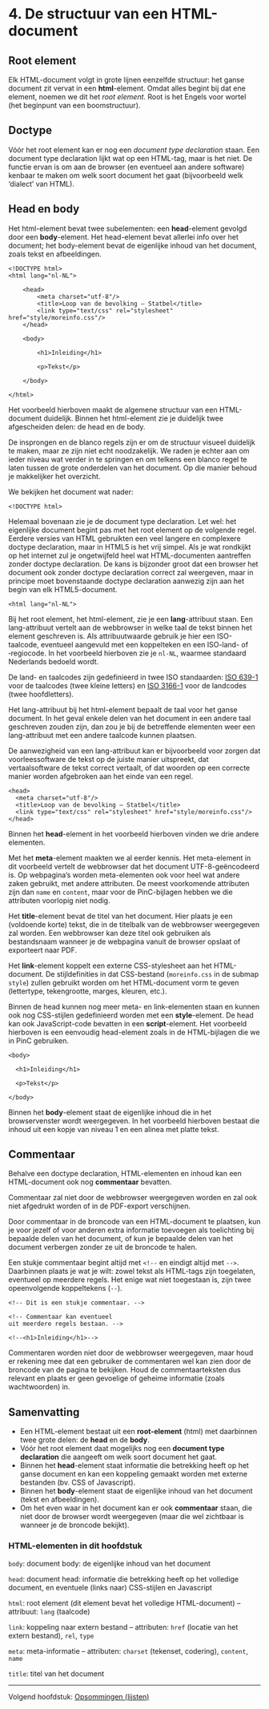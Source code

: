 # 4. De structuur van een HTML-document

## Root element

Elk HTML-document volgt in grote lijnen eenzelfde structuur: het ganse document zit vervat in een **html**-element. Omdat alles begint bij dat ene element, noemen we dit het _root element_. Root is het Engels voor wortel (het beginpunt van een boomstructuur).

## Doctype

Vóór het root element kan er nog een _document type declaration_ staan. Een document type declaration lijkt wat op een HTML-tag, maar is het niet. De functie ervan is om aan de browser (en eventueel aan andere software) kenbaar te maken om welk soort document het gaat (bijvoorbeeld welk ‘dialect’ van HTML).

## Head en body

Het html-element bevat twee subelementen: een **head**-element gevolgd door een **body**-element. Het head-element bevat allerlei info over het document; het body-element bevat de eigenlijke inhoud van het document, zoals tekst en afbeeldingen.

```
<!DOCTYPE html>
<html lang="nl-NL">

	<head>
		<meta charset="utf-8"/>
		<title>Loop van de bevolking – Statbel</title>
		<link type="text/css" rel="stylesheet" href="style/moreinfo.css"/>
	</head>

	<body>

		<h1>Inleiding</h1>

		<p>Tekst</p>

	</body>

</html>
```

Het voorbeeld hierboven maakt de algemene structuur van een HTML-document duidelijk. Binnen het html-element zie je duidelijk twee afgescheiden delen: de head en de body.

De insprongen en de blanco regels zijn er om de structuur visueel duidelijk te maken, maar ze zijn niet echt noodzakelijk. We raden je echter aan om ieder niveau wat verder in te springen en om telkens een blanco regel te laten tussen de grote onderdelen van het document. Op die manier behoud je makkelijker het overzicht.

We bekijken het document wat nader:

```
<!DOCTYPE html>
```

Helemaal bovenaan zie je de document type declaration. Let wel: het eigenlijke document begint pas met het root element op de volgende regel. Eerdere versies van HTML gebruikten een veel langere en complexere doctype declaration, maar in HTML5 is het vrij simpel. Als je wat rondkijkt op het internet zul je ongetwijfeld heel wat HTML-documenten aantreffen zonder doctype declaration. De kans is bijzonder groot dat een browser het document ook zonder doctype declaration correct zal weergeven, maar in principe moet bovenstaande doctype declaration aanwezig zijn aan het begin van elk HTML5-document.

```
<html lang="nl-NL">
```

Bij het root element, het html-element, zie je een **lang**-attribuut staan. Een lang-attribuut vertelt aan de webbrowser in welke taal de tekst binnen het element geschreven is. Als attribuutwaarde gebruik je hier een ISO-taalcode, eventueel aangevuld met een koppelteken en een ISO-land- of ‑regiocode. In het voorbeeld hierboven zie je `nl-NL`, waarmee standaard Nederlands bedoeld wordt.

De land- en taalcodes zijn gedefinieerd in twee ISO standaarden: [ISO 639-1](https://nl.wikipedia.org/wiki/Lijst_van_ISO_639-codes) voor de taalcodes (twee kleine letters) en [ISO 3166-1](https://nl.wikipedia.org/wiki/ISO_3166-1) voor de landcodes (twee hoofdletters).

Het lang-attribuut bij het html-element bepaalt de taal voor het ganse document. In het geval enkele delen van het document in een andere taal geschreven zouden zijn, dan zou je bij de betreffende elementen weer een lang-attribuut met een andere taalcode kunnen plaatsen.

De aanwezigheid van een lang-attribuut kan er bijvoorbeeld voor zorgen dat voorleessoftware de tekst op de juiste manier uitspreekt, dat vertaalsoftware de tekst correct vertaalt, of dat woorden op een correcte manier worden afgebroken aan het einde van een regel.

```
<head>
  <meta charset="utf-8"/>
  <title>Loop van de bevolking – Statbel</title>
  <link type="text/css" rel="stylesheet" href="style/moreinfo.css"/>
</head>
```

Binnen het **head**-element in het voorbeeld hierboven vinden we drie andere elementen.

Met het **meta**-element maakten we al eerder kennis. Het meta-element in dit voorbeeld vertelt de webbrowser dat het document UTF-8-geëncodeerd is. Op webpagina’s worden meta-elementen ook voor heel wat andere zaken gebruikt, met andere attributen. De meest voorkomende attributen zijn dan `name` en `content`, maar voor de PinC-bijlagen hebben we die attributen voorlopig niet nodig.

Het **title**-element bevat de titel van het document. Hier plaats je een (voldoende korte) tekst, die in de titelbalk van de webbrowser weergegeven zal worden. Een webbrowser kan deze titel ook gebruiken als bestandsnaam wanneer je de webpagina vanuit de browser opslaat of exporteert naar PDF.

Het **link**-element koppelt een externe CSS-stylesheet aan het HTML-document. De stijldefinities in dat CSS-bestand (`moreinfo.css` in de submap `style`) zullen gebruikt worden om het HTML-document vorm te geven (lettertype, tekengrootte, marges, kleuren, etc.).

Binnen de head kunnen nog meer meta- en link-elementen staan en kunnen ook nog CSS-stijlen gedefinieerd worden met een **style**-element. De head kan ook JavaScript-code bevatten in een **script**-element. Het voorbeeld hierboven is een eenvoudig head-element zoals in de HTML-bijlagen die we in PinC gebruiken.

```
<body>

  <h1>Inleiding</h1>

  <p>Tekst</p>

</body>
```

Binnen het **body**-element staat de eigenlijke inhoud die in het browservenster wordt weergegeven. In het voorbeeld hierboven bestaat die inhoud uit een kopje van niveau 1 en een alinea met platte tekst.

## Commentaar

Behalve een doctype declaration, HTML-elementen en inhoud kan een HTML-document ook nog **commentaar** bevatten.

Commentaar zal niet door de webbrowser weergegeven worden en zal ook niet afgedrukt worden of in de PDF-export verschijnen.

Door commentaar in de broncode van een HTML-document te plaatsen, kun je voor jezelf of voor anderen extra informatie toevoegen als toelichting bij bepaalde delen van het document, of kun je bepaalde delen van het document verbergen zonder ze uit de broncode te halen.

Een stukje commentaar begint altijd met `<!--` en eindigt altijd met `-->`. Daarbinnen plaats je wat je wilt: zowel tekst als HTML-tags zijn toegelaten, eventueel op meerdere regels. Het enige wat niet toegestaan is, zijn twee opeenvolgende koppeltekens (`--`).

```
<!-- Dit is een stukje commentaar. -->

<!-- Commentaar kan eventueel
uit meerdere regels bestaan. -->

<!--<h1>Inleiding</h1>-->
```

Commentaren worden niet door de webbrowser weergegeven, maar houd er rekening mee dat een gebruiker de commentaren wel kan zien door de broncode van de pagina te bekijken. Houd de commentaarteksten dus relevant en plaats er geen gevoelige of geheime informatie (zoals wachtwoorden) in.

## Samenvatting

- Een HTML-element bestaat uit een **root-element** (html) met daarbinnen twee grote delen: de **head** en de **body**.
- Vóór het root element daat mogelijks nog een **document type declaration** die aangeeft om welk soort document het gaat.
- Binnen het **head**-element staat informatie die betrekking heeft op het ganse document en kan een koppeling gemaakt worden met externe bestanden (bv. CSS of Javascript).
- Binnen het **body**-element staat de eigenlijke inhoud van het document (tekst en afbeeldingen).
- Om het even waar in het document kan er ook **commentaar** staan, die niet door de browser wordt weergegeven (maar die wel zichtbaar is wanneer je de broncode bekijkt).

### HTML-elementen in dit hoofdstuk

`body`: document body: de eigenlijke inhoud van het document

`head`: document head: informatie die betrekking heeft op het volledige document, en eventuele (links naar) CSS-stijlen en Javascript

`html`: root element (dit element bevat het volledige HTML-document) – attribuut: `lang` (taalcode)

`link`: koppeling naar extern bestand – attributen: `href` (locatie van het extern bestand), `rel`, `type`

`meta`: meta-informatie – attributen: `charset` (tekenset, codering), `content`, `name`

`title`: titel van het document

___
Volgend hoofdstuk: [Opsommingen (lijsten)](05_opsommingen.md)
